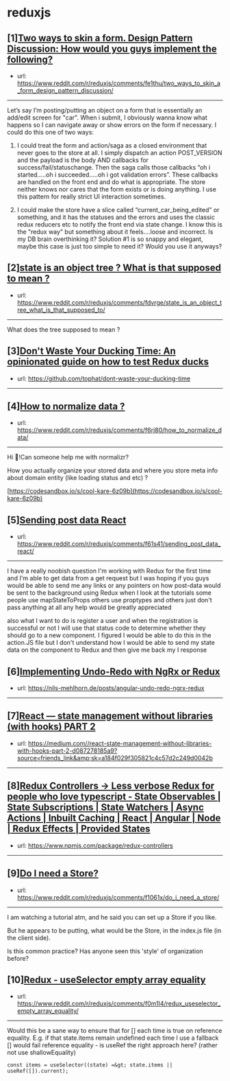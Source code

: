 # reduxjs
## [1][Two ways to skin a form. Design Pattern Discussion: How would you guys implement the following?](https://www.reddit.com/r/reduxjs/comments/fe1thu/two_ways_to_skin_a_form_design_pattern_discussion/)
- url: https://www.reddit.com/r/reduxjs/comments/fe1thu/two_ways_to_skin_a_form_design_pattern_discussion/
---
Let’s say I’m posting/putting an object on a form that is essentially an add/edit screen for "car".  When i submit, I obviously wanna know what happens so I can navigate away or show errors on the form if necessary.   I could do this one of two ways:

1. I could treat the form and action/saga as a closed environment that never goes to the store at all.  I simply dispatch an action POST_VERSION and the payload is the body AND callbacks for success/fail/statuschange. Then the saga calls those callbacks “oh i started…..oh i succeeded…..oh i got validation errors”.  These callbacks are handled on the front end and do what is appropriate.  The store neither knows nor cares that the form exists or is doing anything.  I use this pattern for really strict UI interaction sometimes.

2. I could make the store have a slice called “current_car_being_edited" or something, and it has the statuses and the errors and uses the classic redux reducers etc to notify the front end via state change.   I know this is the "redux way" but something about it feels....loose and incorrect.  Is my DB brain overthinking it?   Solution #1 is so snappy and elegant, maybe this case is just too simple to need it?  Would you use it anyways?
## [2][state is an object tree ? What is that supposed to mean ?](https://www.reddit.com/r/reduxjs/comments/fdvrge/state_is_an_object_tree_what_is_that_supposed_to/)
- url: https://www.reddit.com/r/reduxjs/comments/fdvrge/state_is_an_object_tree_what_is_that_supposed_to/
---
What does the tree supposed to mean ?
## [3][Don't Waste Your Ducking Time: An opinionated guide on how to test Redux ducks](https://www.reddit.com/r/reduxjs/comments/f9n9j2/dont_waste_your_ducking_time_an_opinionated_guide/)
- url: https://github.com/tophat/dont-waste-your-ducking-time
---

## [4][How to normalize data ?](https://www.reddit.com/r/reduxjs/comments/f6rj80/how_to_normalize_data/)
- url: https://www.reddit.com/r/reduxjs/comments/f6rj80/how_to_normalize_data/
---
Hi 👋!Can someone help me with normalizr?

How you actually organize your stored data and where you store meta info about domain entity (like loading status and etc) ?

[https://codesandbox.io/s/cool-kare-6z09b](https://codesandbox.io/s/cool-kare-6z09b)
## [5][Sending post data React](https://www.reddit.com/r/reduxjs/comments/f61s41/sending_post_data_react/)
- url: https://www.reddit.com/r/reduxjs/comments/f61s41/sending_post_data_react/
---
 I have a really noobish question I'm working with Redux for the first time and I'm able to get data from a get request but I was hoping if you guys would be able to send me any links or any pointers on how post-data would be sent to the background using Redux when I look at the tutorials some people use mapStateToProps others use proptypes and others just don't pass anything at all any help would be greatly appreciated


 also what I want to do is register a user and when the registration is successful or not I will use that status code to determine whether they should go to a new component. I figured I would be able to do this in the  action.JS file but I don't understand how I would be able to send my state data on the component to Redux and then give me back my I response
## [6][Implementing Undo-Redo with NgRx or Redux](https://www.reddit.com/r/reduxjs/comments/f3q1rp/implementing_undoredo_with_ngrx_or_redux/)
- url: https://nils-mehlhorn.de/posts/angular-undo-redo-ngrx-redux
---

## [7][React — state management without libraries (with hooks) PART 2](https://www.reddit.com/r/reduxjs/comments/f2ofaw/react_state_management_without_libraries_with/)
- url: https://medium.com//react-state-management-without-libraries-with-hooks-part-2-d087278185a9?source=friends_link&amp;sk=a184f029f305821c4c57d2c249d0042b
---

## [8][Redux Controllers -&gt; Less verbose Redux for people who love typescript - State Observables | State Subscriptions | State Watchers | Async Actions | Inbuilt Caching | React | Angular | Node | Redux Effects | Provided States](https://www.reddit.com/r/reduxjs/comments/f2cesn/redux_controllers_less_verbose_redux_for_people/)
- url: https://www.npmjs.com/package/redux-controllers
---

## [9][Do I need a Store?](https://www.reddit.com/r/reduxjs/comments/f1061x/do_i_need_a_store/)
- url: https://www.reddit.com/r/reduxjs/comments/f1061x/do_i_need_a_store/
---
I am watching a tutorial atm, and he said you can set up a Store if you like.

But he appears to be putting, what would be the Store, in the index.js file (in the client side).

Is this common practice? Has anyone seen this 'style' of organization before?
## [10][Redux - useSelector empty array equality](https://www.reddit.com/r/reduxjs/comments/f0m1l4/redux_useselector_empty_array_equality/)
- url: https://www.reddit.com/r/reduxjs/comments/f0m1l4/redux_useselector_empty_array_equality/
---
Would this be a sane way to ensure that for \[\] each time is true on reference equality. E.g. if that state.items remain undefined each time I use a fallback \[\] would fail reference equality - is useRef the right approach here? (rather not use shallowEquality)

    const items = useSelector((state) =&gt; state.items || useRef([]).current);
